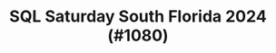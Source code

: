---
layout: event
title: "SQL Saturday South Florida 2024 (#1080)"
subtitle: ""
tags: ["South Florida", "Florida", "USA", "physical", "2024", "North America"]
thumb: /assets/img/logos/Just_icon_Color_small.png
comments: false
data: SQLSat1080
testevent: 1
---